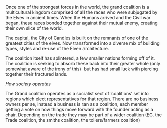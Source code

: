 
Once one of the strongest forces in the world, the grand coalition is a multicultural kingdom comprised of all the races who were subjugated by the Elves in ancient times. When the Humans arrived and the Civil war began, these races bonded together against their mutual enemy, creating their own slice of the world. 

The capital, the City of Candles is built on the remnants of one of the greatest cities of the elves. Now transformed into a diverse mix of building types, styles and re-use of the Elven architecture. 

The coalition itself has splintered, a few smaller nations forming off of it. The coalition is seeking to absorb these back into their greater whole (only somewhat aware of the irony of this)  but has had small luck with piercing together their fractured lands.


*How society operates*

The Grand coalition operates as a socialist sect of ‘coalitions’ set into regions which elect representatives for that region. There are no business owners per se, instead a business is ran as a coalition, each member getting a vote on how things move forward with the founder acting as a chair. Depending on the trade they may be part of a wider coalition (EG. the Trade coalition, the smiths coalition, the toilers/farmers coalition) 
